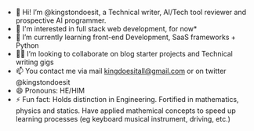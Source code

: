 - 👋 Hi! I’m @kingstondoesit, a Technical writer, AI/Tech tool reviewer and prospective AI programmer.
- 👀 I'm interested in full stack web development, for now*
- 🌱 I’m currently learning front-end Development, SaaS frameworks + Python
- 🤝🏽 I’m looking to collaborate on blog starter projects and Technical writing gigs
- 📫 You contact me via mail kingdoesitall@gmail.com or on twitter @kingstondoesit
- 😄 Pronouns: HE/HIM
- ⚡ Fun fact: Holds distinction in Engineering. Fortified in mathematics, physics and statics. Have applied mathemical concepts to speed up learning processes (eg keyboard musical instrument, driving, etc.)

<!---
kingstondoesit/kingstondoesit is a ✨ special ✨ repository because its `README.md` (this file) appears on your GitHub profile.
You can click the Preview link to take a look at your changes.
--->
